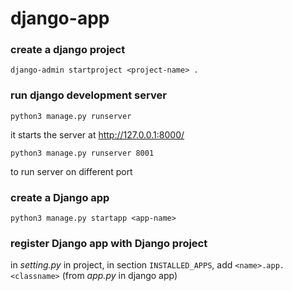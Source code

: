 # django-app

### create a django project ###

`django-admin startproject <project-name> .`


### run django development server ###

`python3 manage.py runserver`

it starts the server at http://127.0.0.1:8000/ 

`python3 manage.py runserver 8001`

to run server on different port

### create a Django app ###

`python3 manage.py startapp <app-name>`


### register Django app with Django project

in *setting.py* in project, in section `INSTALLED_APPS`, add `<name>.app.<classname>` (from *app.py* in django app)
